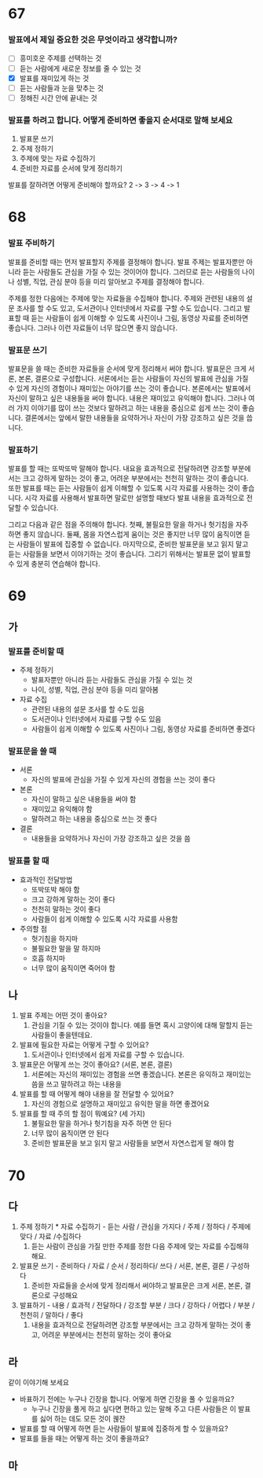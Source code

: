 # 67
### 발표에서 제일 중요한 것은 무엇이라고 생각합니까?
- [ ] 흥미호운 주제를 선택하는 것
- [ ] 듣는 사람에게 새로운 정보를 줄 수 있는 것
- [x] 발표를 재미있게 하는 것
- [ ] 듣는 사람들과 눈을 맞추는 것
- [ ] 정해진 시간 안에 끝내는 것

### 발표를 하려고 합니다. 어떻게 준비하면 좋을지 순서대로 말해 보세요
1. 발표문 쓰기
2. 주제 정하기
3. 주제에 맞는 자료 수집하기
4. 준비한 자료를 순서에 맞게 정리하기

발표를 잘하려면 어떻게 준비해야 할까요?
2 -> 3 -> 4 -> 1
# 68
### 발표 주비하기
발표를 준비할 때는 먼저 발표할지 주제를 결정해야 합니다. 발표 주제는 발표자뿐만 아니라 듣는 사람들도 관심을 가질 수 있는 것이어야 합니다. 그러므로 듣는 사람들의 나이나 성별, 직업, 관심 분야 등을 미리 알아보고 주제를 결정해야 합니다.

주제를 정한 다음에는 주제에 맞는 자료들을 수집해야 합니다. 주제와 관련된 내용의 설문 조사를 할 수도 있고, 도서관이나 인터넷에서 자료를 구할 수도 있습니다. 그리고 발표할 때 듣는 사람들이 쉽게 이해할 수 있도록 사진이나 그림, 동영상 자료를 준비하면 좋습니다. 그러나 이런 자료들이 너무 많으면 좋지 않습니다.
### 발표문 쓰기
발표문을 쓸 때는 준비한 자료들을 순서에 맞게 정리해서 써야 합니다. 발표문은 크게 서론, 본론, 결론으로 구성합니다. 서론에서는 듣는 사람들이 자신의 발표에 관심을 가질 수 있게 자신의 경험이나 재미있는 아야기를 쓰는 것이 좋습니다. 본론에서는 발표에서 자신이 말하고 싶은 내용들을 써야 합니다. 내용은 재미있고 유익해야 합니다. 그러나 여러 가지 이야기를 많이 쓰는 것보다 말하려고 하는 내용을 중심으로 쉽게 쓰는 것이 좋슴니다. 결론에서는 앞에서 말한 내용들을 요약하거나 자신이 가장 강조하고 싶은 것을 씁니다.
### 발표하기
발표를 할 때는 또박또박 말해야 합니다. 내요을 효과적으로 전달하려면 강조할 부분에서는 크고 강하게 말하는 것이 좋고, 어려운 부분에서는 천천히 말하는 것이 좋습니다. 또한 발표를 때는 듣는 사람들이 쉽게 이해할 수 있도록 시각 자료를 사용하는 것이 좋습니다. 시각 자료를 사용해서 발표하면 말로만 설명할 때보다 발표 내용을 효과적으로 전달할 수 있습니다.

그리고 다음과 같은 점을 주의해야 합니다. 첫째, 불필요한 말을 하거나 헛기침을 자주 하면 좋지 않습니다. 둘째, 몸을 자연스럽게 움이는 것은 좋지만 너무 많이 움직이면 듣는 사람들이 발표에 집중할 수 없습니다. 마지막으로, 준비한 발표문을 보고 읽지 말고 듣는 사람들을 보면서 이야기하는 것이 좋습니다. 그리기 위해서는 발표문 없이 발표할 수 있게 충분히 연습해야 합니다.

# 69
## 가
### 발표를 준비할 때
- 주제 정하기
	- 발표자뿐만 아니라 듣는 사람들도 관심을 가질 수 있는 것
	- 나이, 성별, 직업, 관심 분야 등을 미리 알아봄
- 자료 수집
	- 관련된 내용의 설문 조사를 할 수도 있음
	- 도서관이나 인터넷에서 자료를 구할 수도 있음
	- 사람들이 쉽게 이해할 수 있도록 사진이나 그림, 동영상 자료를 준비하면 좋겠다
### 발표문을 쓸 때
- 서론
	- 자신의 발표에 관심을 가질 수 있게 자신의 경험을 쓰는 것이 좋다
- 본론
	- 자신이 말하고 싶은 내용들을 써야 함
	- 재미있고 유익해야 함
	- 말하려고 하는 내용을 중심으로 쓰는 것 좋다
- 결론
	- 내용들을 요약하거나 자신이 가장 강조하고 싶은 것을 씀
### 발표를 할 때
- 효과적인 전달방법
	- 또박또박 해야 함
	- 크고 강하게 말하는 것이 좋다
	- 천천히 말하는 것이 좋다
	- 사람들이 쉽게 이해할 수 있도록 시각 자료를 사용함
- 주의할 점
	- 헛기침을 하지마
	- 불필요한 말을 말 하지마
	- 호흡 하지마
	- 너무 많이 움직이면  죽어야 함
## 나
1. 발표 주제는 어떤 것이 좋아요?
	1. 관심을 기질 수 있는 것이야 합니다. 예를 들면 혹시 고양이에 대해 말할지 듣는 사람들이 좋을텐데요.
2. 발표에 필요한 자료는 어떻게 구할 수 있어요? 
	1. 도서관이나 인터넷에서 쉽게 자료를 구할 수 있습니다.
3. 발표문은 어떻게 쓰는 것이 좋아요? (서론, 본론, 결론)
	1. 서론에는 자신의 재미있는 경험을 쓰면 좋겠습니다. 본론은 유익하고 재미있는 씀을 쓰고 말하려고 하는 내용을
4. 발표를 할 때 어떻게 해야 내용을 잘 전달할 수 있어요?
	1. 자신의 경험으로 설명하고 재미있고 유익한 말을 하면 좋겠어요
5. 발표를 할 때 주의 할 점이 뭐예요? (세 가지)
	1. 불필요한 말을 하거나 헛기침을 자주 하면 안 된다
	2. 너무 많이 움직이면 안 된다
	3. 준비한 발표문을 보고 읽지 말고 사람들을 보면서 자연스럽게 말 해야 함
# 70
## 다
1. 주제 정하기 * 자료 수집하기 - 듣는 사람 / 관심을 가지다 / 주제 / 정하다 / 주제에 맞다 / 자료 /수집하다
	1. 듣는 사람이 관심을 가질 만한 주제를 정한 다음 주제에 맞는 자료를 수집해햐 해요.
2. 발표문 쓰기 -  준비하다 / 자료 / 순서 / 정리하다/ 쓰다 / 서론, 본론, 결론 / 구성하다
	1. 준비한 자료들을 순서에 맞게 정리해서 써야하고 발표문은 크게 서론, 본론, 결론으로 구성해요
3. 발표하기 -  내용 / 효과적 / 전달하다 / 강조할 부분 / 크다 / 강하다 / 어렵다 / 부분 / 천천히 / 말하다 / 좋다
	1. 내용을 효과적으로 전달하려면 강조할 부분에서는 크고 강하게 말하는 것이 좋고, 어려운 부분에서는 천천히 말하는 것이 좋아요
## 라
같이 이야기해 보세요
* 바표하기 전에는 누구나 긴장을 합니다. 어떻게 하면 긴장을 풀 수 있을까요?
	* 누구나 긴장을 풀게 하고 싶다면 편하고 있는 말해 주고 다른 사람들은 이 발표를 싫어 하는 데도 모든 것이 궪잔
* 발표를 할 때 어떻게 하면 듣는 사람들이 발표에 집중하게 할 수 있을까요?
* 발표를 들을 때는 어떻게 하는 것이 좋을까요?
## 마